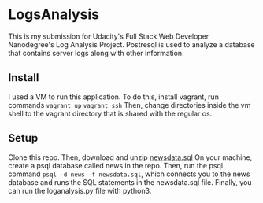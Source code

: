 # LogsAnalysis
This is my submission for Udacity's Full Stack Web Developer Nanodegree's Log Analysis Project. Postresql is used to analyze a database that contains server logs along with other information.
## Install
I used a VM to run this application. To do this, install vagrant, run commands <code>vagrant up</code> <code>vagrant ssh</code> Then, change directories inside the vm shell to the vagrant directory that is shared with the regular os. 
## Setup
Clone this repo. Then, download and unzip <a href="https://d17h27t6h515a5.cloudfront.net/topher/2016/August/57b5f748_newsdata/newsdata.zip">newsdata.sql</a> On your machine, create a psql database called news in the repo. Then, run the psql command <code>psql -d news -f newsdata.sql</code>, which connects you to the news database and runs the SQL statements in the newsdata.sql file. Finally, you can run the loganalysis.py file with python3.
